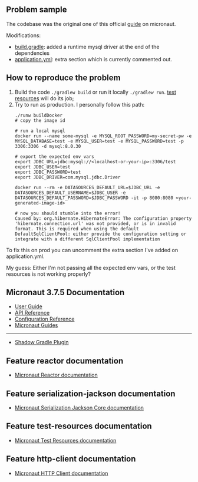 ## Problem sample
The codebase was the original one of this official [guide](https://guides.micronaut.io/latest/micronaut-data-hibernate-reactive-gradle-kotlin.html#testing-the-application) on micronaut.

Modifications:
- [build.gradle](build.gradle): added a runtime mysql driver at the end of the dependencies
- [application.yml](./src/main/resources/application.yml): extra section which is currently commented out.

## How to reproduce the problem
1. Build the code `./gradlew build` or run it locally `./gradlew run`.  [test resources](https://micronaut-projects.github.io/micronaut-test-resources/snapshot/guide/#modules-databases-r2dbc) will do its job;
2. Try to run as production. I personally follow this path:
    ```
   ./runw buildDocker
   # copy the image id
   
   # run a local mysql
   docker run --name some-mysql -e MYSQL_ROOT_PASSWORD=my-secret-pw -e MYSQL_DATABASE=test -e MYSQL_USER=test -e MYSQL_PASSWORD=test -p 3306:3306 -d mysql:8.0.30
   
   # export the expected env vars
   export JDBC_URL=jdbc:mysql://<localhost-or-your-ip>:3306/test
   export JDBC_USER=test
   export JDBC_PASSWORD=test
   export JDBC_DRIVER=com.mysql.jdbc.Driver
   
    docker run --rm -e DATASOURCES_DEFAULT_URL=$JDBC_URL -e DATASOURCES_DEFAULT_USERNAME=$JDBC_USER -e DATASOURCES_DEFAULT_PASSWORD=$JDBC_PASSWORD -it -p 8080:8080 <your-generated-image-id>
   
   # now you should stumble into the error!
   Caused by: org.hibernate.HibernateError: The configuration property 'hibernate.connection.url' was not provided, or is in invalid format. This is required when using the default DefaultSqlClientPool: either provide the configuration setting or integrate with a different SqlClientPool implementation
   ```

To fix this on prod you can uncomment the extra section I've added on application.yml.

My guess: Either I'm not passing all the expected env vars, or the test resources is not working properly?

## Micronaut 3.7.5 Documentation

- [User Guide](https://docs.micronaut.io/3.7.5/guide/index.html)
- [API Reference](https://docs.micronaut.io/3.7.5/api/index.html)
- [Configuration Reference](https://docs.micronaut.io/3.7.5/guide/configurationreference.html)
- [Micronaut Guides](https://guides.micronaut.io/index.html)
---

- [Shadow Gradle Plugin](https://plugins.gradle.org/plugin/com.github.johnrengelman.shadow)
## Feature reactor documentation

- [Micronaut Reactor documentation](https://micronaut-projects.github.io/micronaut-reactor/snapshot/guide/index.html)


## Feature serialization-jackson documentation

- [Micronaut Serialization Jackson Core documentation](https://micronaut-projects.github.io/micronaut-serialization/latest/guide/)


## Feature test-resources documentation

- [Micronaut Test Resources documentation](https://micronaut-projects.github.io/micronaut-test-resources/latest/guide/)


## Feature http-client documentation

- [Micronaut HTTP Client documentation](https://docs.micronaut.io/latest/guide/index.html#httpClient)



